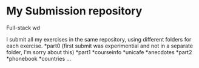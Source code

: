 # My Submission repository
Full-stack wd

I submit all my exercises in the same repository, using different folders for each exercise.
*part0 (first submit was experimential and not in a separate folder, I'm sorry about this)
*part1
  *courseinfo
  *unicafe
  *anecdotes
*part2
  *phonebook
  *countries ...

